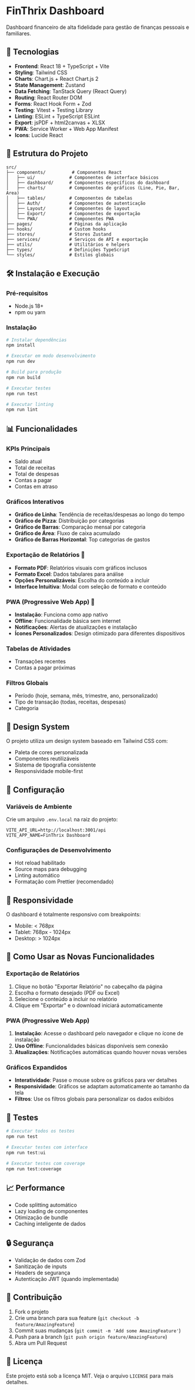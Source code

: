 # FinThrix Dashboard

Dashboard financeiro de alta fidelidade para gestão de finanças pessoais e familiares.

## 🚀 Tecnologias

- **Frontend**: React 18 + TypeScript + Vite
- **Styling**: Tailwind CSS
- **Charts**: Chart.js + React Chart.js 2
- **State Management**: Zustand
- **Data Fetching**: TanStack Query (React Query)
- **Routing**: React Router DOM
- **Forms**: React Hook Form + Zod
- **Testing**: Vitest + Testing Library
- **Linting**: ESLint + TypeScript ESLint
- **Export**: jsPDF + html2canvas + XLSX
- **PWA**: Service Worker + Web App Manifest
- **Icons**: Lucide React

## 📁 Estrutura do Projeto

```
src/
├── components/          # Componentes React
│   ├── ui/             # Componentes de interface básicos
│   ├── dashboard/      # Componentes específicos do dashboard
│   ├── charts/         # Componentes de gráficos (Line, Pie, Bar, Area)
│   ├── tables/         # Componentes de tabelas
│   ├── Auth/           # Componentes de autenticação
│   ├── Layout/         # Componentes de layout
│   ├── Export/         # Componentes de exportação
│   └── PWA/            # Componentes PWA
├── pages/              # Páginas da aplicação
├── hooks/              # Custom hooks
├── stores/             # Stores Zustand
├── services/           # Serviços de API e exportação
├── utils/              # Utilitários e helpers
├── types/              # Definições TypeScript
└── styles/             # Estilos globais
```

## 🛠️ Instalação e Execução

### Pré-requisitos
- Node.js 18+ 
- npm ou yarn

### Instalação
```bash
# Instalar dependências
npm install

# Executar em modo desenvolvimento
npm run dev

# Build para produção
npm run build

# Executar testes
npm run test

# Executar linting
npm run lint
```

## 📊 Funcionalidades

### KPIs Principais
- Saldo atual
- Total de receitas
- Total de despesas
- Contas a pagar
- Contas em atraso

### Gráficos Interativos
- **Gráfico de Linha**: Tendência de receitas/despesas ao longo do tempo
- **Gráfico de Pizza**: Distribuição por categorias
- **Gráfico de Barras**: Comparação mensal por categoria
- **Gráfico de Área**: Fluxo de caixa acumulado
- **Gráfico de Barras Horizontal**: Top categorias de gastos

### Exportação de Relatórios 📄
- **Formato PDF**: Relatórios visuais com gráficos inclusos
- **Formato Excel**: Dados tabulares para análise
- **Opções Personalizáveis**: Escolha do conteúdo a incluir
- **Interface Intuitiva**: Modal com seleção de formato e conteúdo

### PWA (Progressive Web App) 📱
- **Instalação**: Funciona como app nativo
- **Offline**: Funcionalidade básica sem internet
- **Notificações**: Alertas de atualizações e instalação
- **Ícones Personalizados**: Design otimizado para diferentes dispositivos

### Tabelas de Atividades
- Transações recentes
- Contas a pagar próximas

### Filtros Globais
- Período (hoje, semana, mês, trimestre, ano, personalizado)
- Tipo de transação (todas, receitas, despesas)
- Categoria

## 🎨 Design System

O projeto utiliza um design system baseado em Tailwind CSS com:
- Paleta de cores personalizada
- Componentes reutilizáveis
- Sistema de tipografia consistente
- Responsividade mobile-first

## 🔧 Configuração

### Variáveis de Ambiente
Crie um arquivo `.env.local` na raiz do projeto:

```env
VITE_API_URL=http://localhost:3001/api
VITE_APP_NAME=FinThrix Dashboard
```

### Configurações de Desenvolvimento
- Hot reload habilitado
- Source maps para debugging
- Linting automático
- Formatação com Prettier (recomendado)

## 📱 Responsividade

O dashboard é totalmente responsivo com breakpoints:
- Mobile: < 768px
- Tablet: 768px - 1024px  
- Desktop: > 1024px

## 📖 Como Usar as Novas Funcionalidades

### Exportação de Relatórios
1. Clique no botão "Exportar Relatório" no cabeçalho da página
2. Escolha o formato desejado (PDF ou Excel)
3. Selecione o conteúdo a incluir no relatório
4. Clique em "Exportar" e o download iniciará automaticamente

### PWA (Progressive Web App)
1. **Instalação**: Acesse o dashboard pelo navegador e clique no ícone de instalação
2. **Uso Offline**: Funcionalidades básicas disponíveis sem conexão
3. **Atualizações**: Notificações automáticas quando houver novas versões

### Gráficos Expandidos
- **Interatividade**: Passe o mouse sobre os gráficos para ver detalhes
- **Responsividade**: Gráficos se adaptam automaticamente ao tamanho da tela
- **Filtros**: Use os filtros globais para personalizar os dados exibidos

## 🧪 Testes

```bash
# Executar todos os testes
npm run test

# Executar testes com interface
npm run test:ui

# Executar testes com coverage
npm run test:coverage
```

## 📈 Performance

- Code splitting automático
- Lazy loading de componentes
- Otimização de bundle
- Caching inteligente de dados

## 🔒 Segurança

- Validação de dados com Zod
- Sanitização de inputs
- Headers de segurança
- Autenticação JWT (quando implementada)

## 📝 Contribuição

1. Fork o projeto
2. Crie uma branch para sua feature (`git checkout -b feature/AmazingFeature`)
3. Commit suas mudanças (`git commit -m 'Add some AmazingFeature'`)
4. Push para a branch (`git push origin feature/AmazingFeature`)
5. Abra um Pull Request

## 📄 Licença

Este projeto está sob a licença MIT. Veja o arquivo `LICENSE` para mais detalhes.